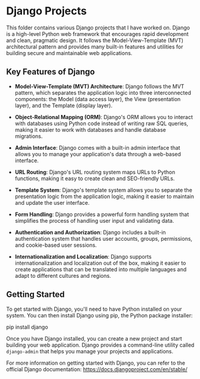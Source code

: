 # Django Projects

This folder contains various Django projects that I have worked on. Django is a high-level Python web framework that encourages rapid development and clean, pragmatic design. It follows the Model-View-Template (MVT) architectural pattern and provides many built-in features and utilities for building secure and maintainable web applications.

## Key Features of Django

- **Model-View-Template (MVT) Architecture**: Django follows the MVT pattern, which separates the application logic into three interconnected components: the Model (data access layer), the View (presentation layer), and the Template (display layer).

- **Object-Relational Mapping (ORM)**: Django's ORM allows you to interact with databases using Python code instead of writing raw SQL queries, making it easier to work with databases and handle database migrations.

- **Admin Interface**: Django comes with a built-in admin interface that allows you to manage your application's data through a web-based interface.

- **URL Routing**: Django's URL routing system maps URLs to Python functions, making it easy to create clean and SEO-friendly URLs.

- **Template System**: Django's template system allows you to separate the presentation logic from the application logic, making it easier to maintain and update the user interface.

- **Form Handling**: Django provides a powerful form handling system that simplifies the process of handling user input and validating data.

- **Authentication and Authorization**: Django includes a built-in authentication system that handles user accounts, groups, permissions, and cookie-based user sessions.

- **Internationalization and Localization**: Django supports internationalization and localization out of the box, making it easier to create applications that can be translated into multiple languages and adapt to different cultures and regions.

## Getting Started

To get started with Django, you'll need to have Python installed on your system. You can then install Django using pip, the Python package installer:


pip install django


Once you have Django installed, you can create a new project and start building your web application. Django provides a command-line utility called `django-admin` that helps you manage your projects and applications.

For more information on getting started with Django, you can refer to the official Django documentation: https://docs.djangoproject.com/en/stable/
